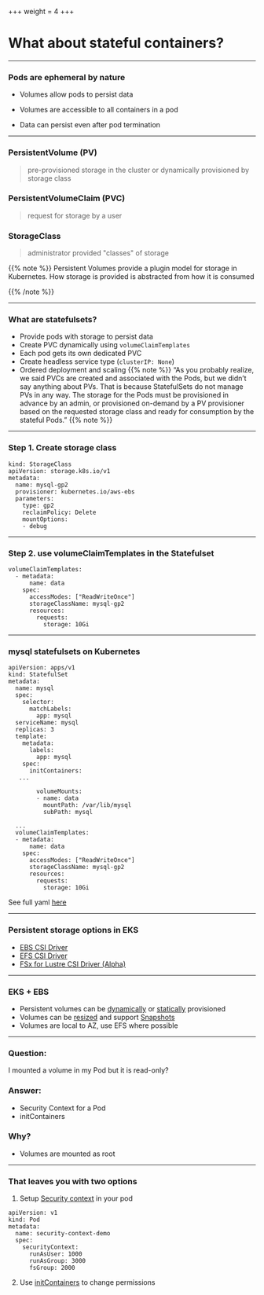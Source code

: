 +++
weight = 4
+++

# What about stateful containers?

---

### Pods are ephemeral by nature 

- Volumes allow pods to persist data

- Volumes are accessible to all containers in a pod

- Data can persist even after pod termination

---

### PersistentVolume (PV) 

> pre-provisioned storage in the cluster or dynamically provisioned by storage class


### PersistentVolumeClaim (PVC)

> request for storage by a user

### StorageClass

> administrator provided "classes" of storage

{{% note %}}
Persistent Volumes provide a plugin model for storage in Kubernetes. How storage is provided is abstracted from how it is consumed

{{% /note %}}

---

### What are statefulsets?
- Provide pods with storage to persist data
- Create PVC dynamically using `volumeClaimTemplates`
- Each pod gets its own dedicated PVC
- Create headless service type (`clusterIP: None`) 
- Ordered deployment and scaling
{{% note %}}
“As you probably realize, we said PVCs are created and associated with the Pods, but we didn’t say anything about PVs. That is because StatefulSets do not manage PVs in any way. The storage for the Pods must be provisioned in advance by an admin, or provisioned on-demand by a PV provisioner based on the requested storage class and ready for consumption by the stateful Pods.”
{{% note %}}

---

### Step 1. Create storage class
```
kind: StorageClass
apiVersion: storage.k8s.io/v1
metadata:
  name: mysql-gp2
  provisioner: kubernetes.io/aws-ebs
  parameters:
    type: gp2
    reclaimPolicy: Delete
    mountOptions:
    - debug
```

---

### Step 2. use volumeClaimTemplates in the Statefulset

```
volumeClaimTemplates:
  - metadata:
      name: data
    spec:
      accessModes: ["ReadWriteOnce"]
      storageClassName: mysql-gp2
      resources:
        requests:
          storage: 10Gi
```

---
### mysql statefulsets on Kubernetes

```
apiVersion: apps/v1
kind: StatefulSet
metadata:
  name: mysql
  spec:
    selector:
      matchLabels:
        app: mysql
  serviceName: mysql
  replicas: 3
  template:
    metadata:
      labels:
        app: mysql
    spec:
      initContainers:
   ...

        volumeMounts:
        - name: data
          mountPath: /var/lib/mysql
          subPath: mysql

  ...
  volumeClaimTemplates:
  - metadata:
      name: data
    spec:
      accessModes: ["ReadWriteOnce"]
      storageClassName: mysql-gp2
      resources:
        requests:
          storage: 10Gi
```
See full yaml [here](https://eksworkshop.com/statefulset/statefulset.files/mysql-statefulset.yml)

---

### Persistent storage options in EKS
- [EBS CSI Driver](https://docs.aws.amazon.com/eks/latest/userguide/ebs-csi.html)
- [EFS CSI Driver](https://docs.aws.amazon.com/eks/latest/userguide/efs-csi.html)
- [FSx for Lustre CSI Driver (Alpha)](https://github.com/kubernetes-sigs/aws-fsx-csi-driver)

---
### EKS + EBS
- Persistent volumes can be [dynamically](https://github.com/kubernetes-sigs/aws-ebs-csi-driver/tree/master/examples/kubernetes/dynamic-provisioning) or 
[statically](https://github.com/kubernetes-sigs/aws-ebs-csi-driver/tree/master/examples/kubernetes/static-provisioning) provisioned
- Volumes can be [resized](https://github.com/kubernetes-sigs/aws-ebs-csi-driver/tree/master/examples/kubernetes/resizing) and support [Snapshots](https://github.com/kubernetes-sigs/aws-ebs-csi-driver/tree/master/examples/kubernetes/snapshot)
- Volumes are local to AZ, use EFS where possible

---

### Question:
I mounted a volume in my Pod but it is read-only?
### Answer:
- Security Context for a Pod
- initContainers
### Why?
- Volumes are mounted as root

---

### That leaves you with two options

1. Setup [Security context](https://kubernetes.io/docs/tasks/configure-pod-container/security-context/) in your pod

```
apiVersion: v1
kind: Pod
metadata:
  name: security-context-demo
  spec:
    securityContext:
      runAsUser: 1000
      runAsGroup: 3000
      fsGroup: 2000
```

2. Use [initContainers](https://kubernetes.io/docs/concepts/workloads/pods/init-containers/) to change permissions
